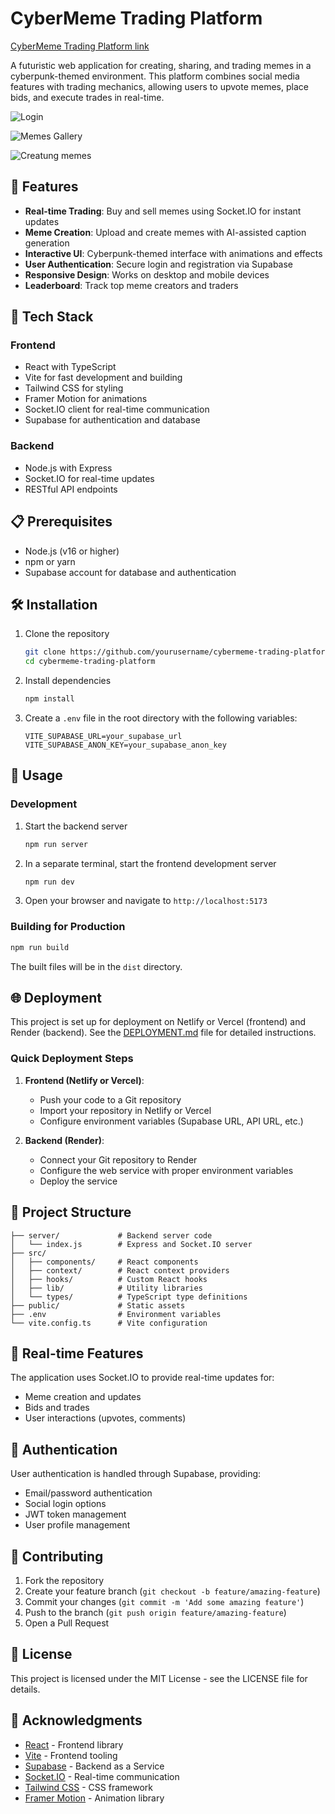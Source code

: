 # CyberMeme Trading Platform

[CyberMeme Trading Platform link](https://stellar-raindrop-690ca3.netlify.app/)

A futuristic web application for creating, sharing, and trading memes in a cyberpunk-themed environment. This platform combines social media features with trading mechanics, allowing users to upvote memes, place bids, and execute trades in real-time.

![Login](login_meme.JPG)

![Memes Gallery](gallery_meme.JPG)

![Creatung memes](create_meme.JPG)

## 🚀 Features

- **Real-time Trading**: Buy and sell memes using Socket.IO for instant updates
- **Meme Creation**: Upload and create memes with AI-assisted caption generation
- **Interactive UI**: Cyberpunk-themed interface with animations and effects
- **User Authentication**: Secure login and registration via Supabase
- **Responsive Design**: Works on desktop and mobile devices
- **Leaderboard**: Track top meme creators and traders

## 🔧 Tech Stack

### Frontend
- React with TypeScript
- Vite for fast development and building
- Tailwind CSS for styling
- Framer Motion for animations
- Socket.IO client for real-time communication
- Supabase for authentication and database

### Backend
- Node.js with Express
- Socket.IO for real-time updates
- RESTful API endpoints

## 📋 Prerequisites

- Node.js (v16 or higher)
- npm or yarn
- Supabase account for database and authentication

## 🛠️ Installation

1. Clone the repository
   ```bash
   git clone https://github.com/yourusername/cybermeme-trading-platform.git
   cd cybermeme-trading-platform
   ```

2. Install dependencies
   ```bash
   npm install
   ```

3. Create a `.env` file in the root directory with the following variables:
   ```
   VITE_SUPABASE_URL=your_supabase_url
   VITE_SUPABASE_ANON_KEY=your_supabase_anon_key
   ```

## 🚀 Usage

### Development

1. Start the backend server
   ```bash
   npm run server
   ```

2. In a separate terminal, start the frontend development server
   ```bash
   npm run dev
   ```

3. Open your browser and navigate to `http://localhost:5173`

### Building for Production

```bash
npm run build
```

The built files will be in the `dist` directory.

## 🌐 Deployment

This project is set up for deployment on Netlify or Vercel (frontend) and Render (backend). See the [DEPLOYMENT.md](./DEPLOYMENT.md) file for detailed instructions.

### Quick Deployment Steps

1. **Frontend (Netlify or Vercel)**:
   - Push your code to a Git repository
   - Import your repository in Netlify or Vercel
   - Configure environment variables (Supabase URL, API URL, etc.)

2. **Backend (Render)**:
   - Connect your Git repository to Render
   - Configure the web service with proper environment variables
   - Deploy the service

## 🧩 Project Structure

```
├── server/             # Backend server code
│   └── index.js        # Express and Socket.IO server
├── src/
│   ├── components/     # React components
│   ├── context/        # React context providers
│   ├── hooks/          # Custom React hooks
│   ├── lib/            # Utility libraries
│   └── types/          # TypeScript type definitions
├── public/             # Static assets
├── .env                # Environment variables
└── vite.config.ts      # Vite configuration
```

## 🔄 Real-time Features

The application uses Socket.IO to provide real-time updates for:

- Meme creation and updates
- Bids and trades
- User interactions (upvotes, comments)

## 🔐 Authentication

User authentication is handled through Supabase, providing:

- Email/password authentication
- Social login options
- JWT token management
- User profile management

## 🤝 Contributing

1. Fork the repository
2. Create your feature branch (`git checkout -b feature/amazing-feature`)
3. Commit your changes (`git commit -m 'Add some amazing feature'`)
4. Push to the branch (`git push origin feature/amazing-feature`)
5. Open a Pull Request

## 📄 License

This project is licensed under the MIT License - see the LICENSE file for details.

## 🙏 Acknowledgments

- [React](https://reactjs.org/) - Frontend library
- [Vite](https://vitejs.dev/) - Frontend tooling
- [Supabase](https://supabase.io/) - Backend as a Service
- [Socket.IO](https://socket.io/) - Real-time communication
- [Tailwind CSS](https://tailwindcss.com/) - CSS framework
- [Framer Motion](https://www.framer.com/motion/) - Animation library
